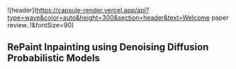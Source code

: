 ![header](https://capsule-render.vercel.app/api?type=wave&color=auto&height=300&section=header&text=Welcome paper review..!&fontSize=90)


## RePaint  Inpainting using Denoising Diffusion Probabilistic Models

<div align=center>


</div>
